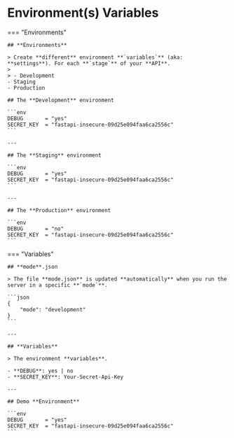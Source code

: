 # Environment(s) Variables

=== "Environments"

    ## **Environments**

    > Create **different** environment **`variables`** (aka: **settings**). For each **`stage`** of your **API**.
    >
    > - Development
    - Staging
    - Production

    ## The **Development** environment

    ```env
    DEBUG       = "yes"
    SECRET_KEY  = "fastapi-insecure-09d25e094faa6ca2556c"
    ```

    ---

    ## The **Staging** environment

    ```env
    DEBUG       = "yes"
    SECRET_KEY  = "fastapi-insecure-09d25e094faa6ca2556c"
    ```

    ---

    ## The **Production** environment

    ```env
    DEBUG       = "no"
    SECRET_KEY  = "fastapi-insecure-09d25e094faa6ca2556c"
    ```

=== "Variables"

    ## **mode**.json

    > The file **mode.json** is updated **automatically** when you run the server in a specific **`mode`**.

    ```json
    {
    	"mode": "development"
    }
    ```

    ---

    ## **Variables**

    > The environment **variables**.

    - **DEBUG**: yes | no
    - **SECRET_KEY**: Your-Secret-Api-Key

    ---

    ## Demo **Environment**

    ```env
    DEBUG       = "yes"
    SECRET_KEY  = "fastapi-insecure-09d25e094faa6ca2556c"
    ```
